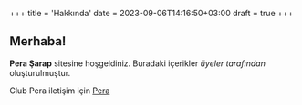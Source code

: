 +++
title = 'Hakkında'
date = 2023-09-06T14:16:50+03:00
draft = true
+++

## Merhaba!

**Pera Şarap** sitesine hoşgeldiniz. Buradaki içerikler *üyeler tarafından* oluşturulmuştur.

Club Pera iletişim için [Pera](https://clubpera.com)
